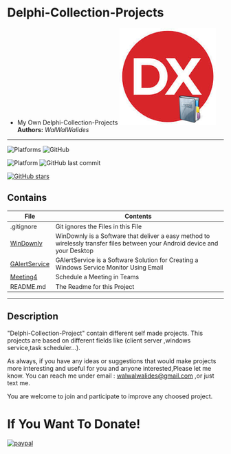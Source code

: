 # Delphi-Collection-Projects
- My Own Delphi-Collection-Projects
![](Delphi-Collection.jpg)
**Authors:**  *WalWalWalides*
------
![Platforms](https://img.shields.io/badge/Supported%20platforms-Win32%20and%20Win64-red.svg)
![GitHub](https://img.shields.io/github/license/walwalwalides/Delphi-Collection-Projects)


![Platform](https://img.shields.io/badge/delphi->%3D_2010-glue)
![GitHub last commit](https://img.shields.io/github/last-commit/walwalwalides/Delphi-Collection-Projects)

[![GitHub stars](https://img.shields.io/github/stars/walwalwalides/Delphi-Collection-Projects)](https://github.com/walwalwalides/Delphi-Collection-Projects/stargazers)

## Contains

| File | Contents | 
| --- | --- |
| .gitignore | Git ignores the Files in this File |
|[WinDownly](https://github.com/walwalwalides/WinDownly)| WinDownly is a Software that deliver a easy method to wirelessly transfer files between your Android device and your Desktop |
|[GAlertService](https://github.com/walwalwalides/GAlertService)| GAlertService is a Software Solution for Creating a Windows Service Monitor Using Email |
|[Meeting4](https://github.com/walwalwalides/Meeting4)| Schedule a Meeting in Teams |
| README.md | The Readme for this Project

------
## Description
"Delphi-Collection-Project" contain different self made projects.
This projects are based on different fields like (client server ,windows service,task scheduler...).

As always, if you have any ideas or suggestions that would make projects more interesting and useful for you and anyone interested,Please let me know. 
You can reach me under email : walwalwalides@gmail.com ,or just text me.

You are welcome to join and participate to improve any choosed project.

# If You Want To Donate!

[![paypal](https://www.paypalobjects.com/en_US/i/btn/btn_donateCC_LG.gif)](https://www.paypal.com/cgi-bin/webscr?cmd=_s-xclick&hosted_button_id=Y79F36A9BGLHS&source=url)


